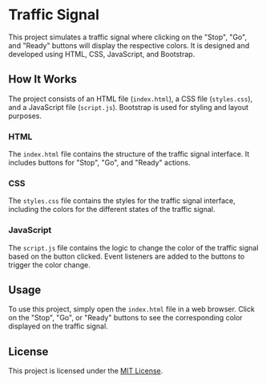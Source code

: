 # Traffic Signal

This project simulates a traffic signal where clicking on the "Stop", "Go", and "Ready" buttons will display the respective colors. It is designed and developed using HTML, CSS, JavaScript, and Bootstrap.



## How It Works

The project consists of an HTML file (`index.html`), a CSS file (`styles.css`), and a JavaScript file (`script.js`). Bootstrap is used for styling and layout purposes.

### HTML

The `index.html` file contains the structure of the traffic signal interface. It includes buttons for "Stop", "Go", and "Ready" actions.

### CSS

The `styles.css` file contains the styles for the traffic signal interface, including the colors for the different states of the traffic signal.

### JavaScript

The `script.js` file contains the logic to change the color of the traffic signal based on the button clicked. Event listeners are added to the buttons to trigger the color change.

## Usage

To use this project, simply open the `index.html` file in a web browser. Click on the "Stop", "Go", or "Ready" buttons to see the corresponding color displayed on the traffic signal.


## License

This project is licensed under the [MIT License](LICENSE).
